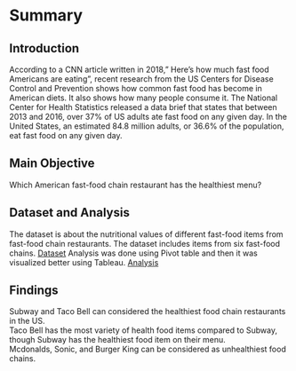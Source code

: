 # Summary
## Introduction
According to a CNN article written in 2018,” Here’s how much fast food Americans are eating”, recent research from the US Centers for Disease Control and Prevention shows how common fast food has become in American diets. It also shows how many people consume it.
The National Center for Health Statistics released a data brief that states that between 2013 and 2016, over 37% of US adults ate fast food on any given day.
In the United States, an estimated 84.8 million adults, or 36.6% of the population, eat fast food on any given day. 
## Main Objective
Which American fast-food chain restaurant has the healthiest menu?
## Dataset and Analysis
The dataset is about the nutritional values of different fast-food items from fast-food chain restaurants. 
The dataset includes items from six fast-food chains. [Dataset](fastfood_dataset.csv)
Analysis was done using Pivot table and then it was visualized better using Tableau. [Analysis](analysis.pdf)
## Findings
Subway and Taco Bell can considered the healthiest food chain restaurants in the US. \
Taco Bell has the most variety of health food items compared to Subway, though Subway has the healthiest food item on their menu. \
Mcdonalds, Sonic, and Burger King can be considered as unhealthiest food chains. 
